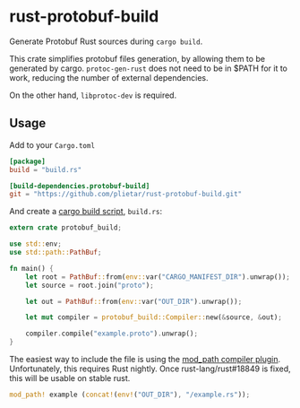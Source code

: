# rust-protobuf-build
Generate Protobuf Rust sources during `cargo build`.

This crate simplifies protobuf files generation, by allowing them to be generated by cargo.
`protoc-gen-rust` does not need to be in $PATH for it to work, reducing the number of external dependencies.

On the other hand, `libprotoc-dev` is required.

## Usage
Add to your `Cargo.toml`
```toml
[package]
build = "build.rs"

[build-dependencies.protobuf-build]
git = "https://github.com/plietar/rust-protobuf-build.git"
```

And create a [cargo build script](http://doc.crates.io/build-script.html), `build.rs`:
```rust
extern crate protobuf_build;

use std::env;
use std::path::PathBuf;

fn main() {
    let root = PathBuf::from(env::var("CARGO_MANIFEST_DIR").unwrap());
    let source = root.join("proto");

    let out = PathBuf::from(env::var("OUT_DIR").unwrap());

    let mut compiler = protobuf_build::Compiler::new(&source, &out);

    compiler.compile("example.proto").unwrap();
}
```

The easiest way to include the file is using the [mod_path compiler plugin](https://crates.io/crates/mod_path).
Unfortunately, this requires Rust nightly. Once rust-lang/rust#18849 is fixed, this will be usable on stable rust.
```rust
mod_path! example (concat!(env!("OUT_DIR"), "/example.rs"));
```
